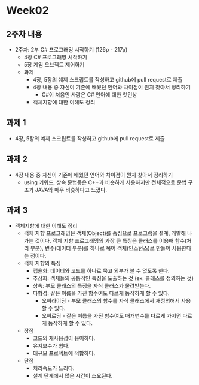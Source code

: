 # Week02

## 2주차 내용
- 2주차: 2부 C# 프로그래밍 시작하기 (126p - 217p)
    - 4장 C# 프로그래밍 시작하기
    - 5장 게임 오브젝트 제어하기
    - 과제
        - 4장, 5장의 예제 스크립트를 작성하고 github에 pull request로 제출
        - 4장 내용 중 자신이 기존에 배웠던 언어와 차이점이 뭔지 찾아서 정리하기
            - C#이 처음인 사람은 C# 언어에 대한 첫인상
        - 객체지향에 대한 이해도 정리

## 과제 1
- 4장, 5장의 예제 스크립트를 작성하고 github에 pull request로 제출

## 과제 2
- 4장 내용 중 자신이 기존에 배웠던 언어와 차이점이 뭔지 찾아서 정리하기
    - using 키워드, 상속 문법등은 C++과 비슷하게 사용하지만 전체적으로 문법 구조가 JAVA와 매우 비슷하다고 느꼈다.

## 과제 3
- 객체지향에 대한 이해도 정리
	- 객체 지향 프로그래밍은 객체(Object)를 중심으로 프로그램을 설계, 개발해 나가는 것이다. 객체 지향 프로그래밍의 가장 큰 특징은 클래스를 이용해 함수(처리 부분), 변수(데이터 부분)를 하나로 묶어 객체(인스턴스)로 만들어 사용한다는 점이다.
	- 객체 지향의 특징
		- 캡슐화: 데이터와 코드를 하나로 묶고 외부가 볼 수 없도록 한다.
		- 추상화: 객체들의 공통적인 특징을 도출하는 것 (ex: 클래스를 정의하는 것)
		- 상속: 부모 클래스의 특징을 자식 클래스가 물려받는다.
		- 다형성: 같은 이름을 가진 함수여도 다르게 동작하게 할 수 있다.
			- 오버라이딩 - 부모 클래스의 함수를 자식 클래스에서 재정의해서 사용할 수 있다.
			- 오버로딩 - 같은 이름을 가진 함수여도 매개변수를 다르게 가지면 다르게 동작하게 할 수 있다.
	- 장점
		- 코드의 재사용성이 용이하다.
		- 유지보수가 쉽다.
		- 대규모 프로젝트에 적합하다.
	- 단점
		- 처리속도가 느리다.
		- 설계 단계에서 많은 시간이 소요된다.